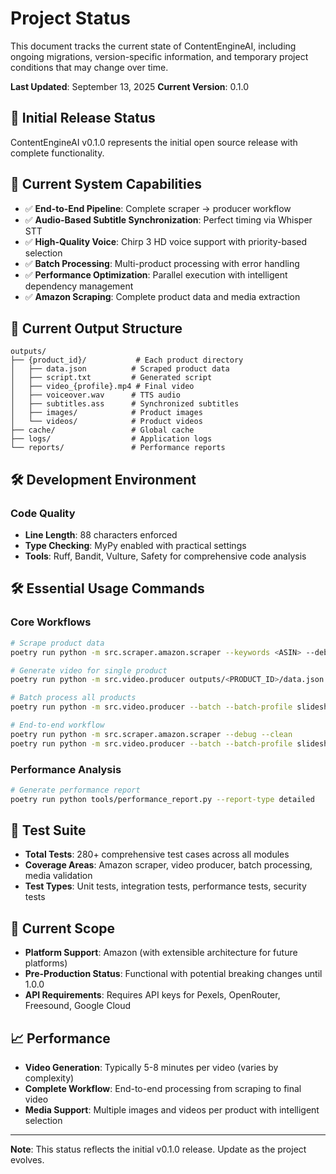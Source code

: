 # Project Status

This document tracks the current state of ContentEngineAI, including ongoing migrations, version-specific information, and temporary project conditions that may change over time.

**Last Updated**: September 13, 2025
**Current Version**: 0.1.0

## 🚀 Initial Release Status

ContentEngineAI v0.1.0 represents the initial open source release with complete functionality.

## 🎯 Current System Capabilities

- ✅ **End-to-End Pipeline**: Complete scraper → producer workflow
- ✅ **Audio-Based Subtitle Synchronization**: Perfect timing via Whisper STT
- ✅ **High-Quality Voice**: Chirp 3 HD voice support with priority-based selection
- ✅ **Batch Processing**: Multi-product processing with error handling
- ✅ **Performance Optimization**: Parallel execution with intelligent dependency management
- ✅ **Amazon Scraping**: Complete product data and media extraction

## 📁 Current Output Structure

```
outputs/
├── {product_id}/           # Each product directory
│   ├── data.json          # Scraped product data
│   ├── script.txt         # Generated script
│   ├── video_{profile}.mp4 # Final video
│   ├── voiceover.wav      # TTS audio
│   ├── subtitles.ass      # Synchronized subtitles
│   ├── images/            # Product images
│   └── videos/            # Product videos
├── cache/                 # Global cache
├── logs/                  # Application logs
└── reports/               # Performance reports
```

## 🛠️ Development Environment

### Code Quality
- **Line Length**: 88 characters enforced
- **Type Checking**: MyPy enabled with practical settings
- **Tools**: Ruff, Bandit, Vulture, Safety for comprehensive code analysis

## 🛠️ Essential Usage Commands

### Core Workflows
```bash
# Scrape product data
poetry run python -m src.scraper.amazon.scraper --keywords <ASIN> --debug --clean

# Generate video for single product
poetry run python -m src.video.producer outputs/<PRODUCT_ID>/data.json slideshow_images --debug

# Batch process all products
poetry run python -m src.video.producer --batch --batch-profile slideshow_images --debug

# End-to-end workflow
poetry run python -m src.scraper.amazon.scraper --debug --clean
poetry run python -m src.video.producer --batch --batch-profile slideshow_images --debug
```

### Performance Analysis
```bash
# Generate performance report
poetry run python tools/performance_report.py --report-type detailed
```

## 🧪 Test Suite

- **Total Tests**: 280+ comprehensive test cases across all modules
- **Coverage Areas**: Amazon scraper, video producer, batch processing, media validation
- **Test Types**: Unit tests, integration tests, performance tests, security tests

## 🎯 Current Scope

- **Platform Support**: Amazon (with extensible architecture for future platforms)
- **Pre-Production Status**: Functional with potential breaking changes until 1.0.0
- **API Requirements**: Requires API keys for Pexels, OpenRouter, Freesound, Google Cloud

## 📈 Performance

- **Video Generation**: Typically 5-8 minutes per video (varies by complexity)
- **Complete Workflow**: End-to-end processing from scraping to final video
- **Media Support**: Multiple images and videos per product with intelligent selection

---

**Note**: This status reflects the initial v0.1.0 release. Update as the project evolves.